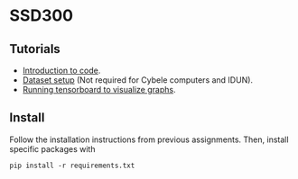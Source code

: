 # SSD300


## Tutorials
- [Introduction to code](notebooks/code_introduction.ipynb).
- [Dataset setup](tutorials/dataset_setup.md) (Not required for Cybele computers and IDUN).
- [Running tensorboard to visualize graphs](tutorials/tensorboard.md).


## Install
Follow the installation instructions from previous assignments.
Then, install specific packages with

```
pip install -r requirements.txt
```

